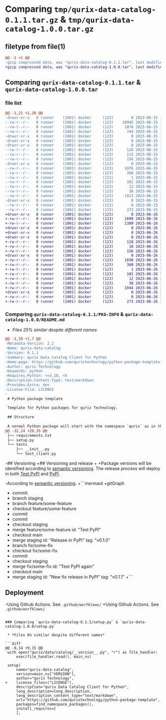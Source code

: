 # Comparing `tmp/qurix-data-catalog-0.1.1.tar.gz` & `tmp/qurix-data-catalog-1.0.0.tar.gz`

## filetype from file(1)

```diff
@@ -1 +1 @@
-gzip compressed data, was "qurix-data-catalog-0.1.1.tar", last modified: Thu Jun 15 10:42:45 2023, max compression
+gzip compressed data, was "qurix-data-catalog-1.0.0.tar", last modified: Mon Jun 26 16:14:54 2023, max compression
```

## Comparing `qurix-data-catalog-0.1.1.tar` & `qurix-data-catalog-1.0.0.tar`

### file list

```diff
@@ -1,21 +1,20 @@
-drwxr-xr-x   0 runner    (1001) docker     (123)        0 2023-06-15 10:42:45.530789 qurix-data-catalog-0.1.1/
--rw-r--r--   0 runner    (1001) docker     (123)    10945 2023-06-15 10:42:18.000000 qurix-data-catalog-0.1.1/LICENCE
--rw-r--r--   0 runner    (1001) docker     (123)     1076 2023-06-15 10:42:45.530789 qurix-data-catalog-0.1.1/PKG-INFO
--rw-r--r--   0 runner    (1001) docker     (123)      744 2023-06-15 10:42:18.000000 qurix-data-catalog-0.1.1/README.md
-drwxr-xr-x   0 runner    (1001) docker     (123)        0 2023-06-15 10:42:45.526789 qurix-data-catalog-0.1.1/qurix/
-drwxr-xr-x   0 runner    (1001) docker     (123)        0 2023-06-15 10:42:45.526789 qurix-data-catalog-0.1.1/qurix/data/
-drwxr-xr-x   0 runner    (1001) docker     (123)        0 2023-06-15 10:42:45.530789 qurix-data-catalog-0.1.1/qurix/data/catalog/
--rw-r--r--   0 runner    (1001) docker     (123)      128 2023-06-15 10:42:18.000000 qurix-data-catalog-0.1.1/qurix/data/catalog/__init__.py
--rw-r--r--   0 runner    (1001) docker     (123)      115 2023-06-15 10:42:18.000000 qurix-data-catalog-0.1.1/qurix/data/catalog/__version__.py
--rw-r--r--   0 runner    (1001) docker     (123)      156 2023-06-15 10:42:18.000000 qurix-data-catalog-0.1.1/qurix/data/catalog/client.py
-drwxr-xr-x   0 runner    (1001) docker     (123)        0 2023-06-15 10:42:45.530789 qurix-data-catalog-0.1.1/qurix_data_catalog.egg-info/
--rw-r--r--   0 runner    (1001) docker     (123)     1076 2023-06-15 10:42:45.000000 qurix-data-catalog-0.1.1/qurix_data_catalog.egg-info/PKG-INFO
--rw-r--r--   0 runner    (1001) docker     (123)      368 2023-06-15 10:42:45.000000 qurix-data-catalog-0.1.1/qurix_data_catalog.egg-info/SOURCES.txt
--rw-r--r--   0 runner    (1001) docker     (123)        1 2023-06-15 10:42:45.000000 qurix-data-catalog-0.1.1/qurix_data_catalog.egg-info/dependency_links.txt
--rw-r--r--   0 runner    (1001) docker     (123)      101 2023-06-15 10:42:45.000000 qurix-data-catalog-0.1.1/qurix_data_catalog.egg-info/requires.txt
--rw-r--r--   0 runner    (1001) docker     (123)       12 2023-06-15 10:42:45.000000 qurix-data-catalog-0.1.1/qurix_data_catalog.egg-info/top_level.txt
--rw-r--r--   0 runner    (1001) docker     (123)       38 2023-06-15 10:42:45.530789 qurix-data-catalog-0.1.1/setup.cfg
--rw-r--r--   0 runner    (1001) docker     (123)     1013 2023-06-15 10:42:18.000000 qurix-data-catalog-0.1.1/setup.py
-drwxr-xr-x   0 runner    (1001) docker     (123)        0 2023-06-15 10:42:45.530789 qurix-data-catalog-0.1.1/tests/
--rw-r--r--   0 runner    (1001) docker     (123)        0 2023-06-15 10:42:18.000000 qurix-data-catalog-0.1.1/tests/__init__.py
--rw-r--r--   0 runner    (1001) docker     (123)      273 2023-06-15 10:42:18.000000 qurix-data-catalog-0.1.1/tests/test_client.py
+drwxr-xr-x   0 runner    (1001) docker     (123)        0 2023-06-26 16:14:54.236944 qurix-data-catalog-1.0.0/
+-rw-r--r--   0 runner    (1001) docker     (123)     1699 2023-06-26 16:14:54.236944 qurix-data-catalog-1.0.0/PKG-INFO
+-rw-r--r--   0 runner    (1001) docker     (123)     1389 2023-06-26 16:14:36.000000 qurix-data-catalog-1.0.0/README.md
+drwxr-xr-x   0 runner    (1001) docker     (123)        0 2023-06-26 16:14:54.232944 qurix-data-catalog-1.0.0/qurix/
+drwxr-xr-x   0 runner    (1001) docker     (123)        0 2023-06-26 16:14:54.232944 qurix-data-catalog-1.0.0/qurix/data/
+drwxr-xr-x   0 runner    (1001) docker     (123)        0 2023-06-26 16:14:54.232944 qurix-data-catalog-1.0.0/qurix/data/catalog/
+-rw-r--r--   0 runner    (1001) docker     (123)      128 2023-06-26 16:14:36.000000 qurix-data-catalog-1.0.0/qurix/data/catalog/__init__.py
+-rw-r--r--   0 runner    (1001) docker     (123)       18 2023-06-26 16:14:36.000000 qurix-data-catalog-1.0.0/qurix/data/catalog/__version__.py
+-rw-r--r--   0 runner    (1001) docker     (123)      156 2023-06-26 16:14:36.000000 qurix-data-catalog-1.0.0/qurix/data/catalog/client.py
+drwxr-xr-x   0 runner    (1001) docker     (123)        0 2023-06-26 16:14:54.236944 qurix-data-catalog-1.0.0/qurix_data_catalog.egg-info/
+-rw-r--r--   0 runner    (1001) docker     (123)     1699 2023-06-26 16:14:54.000000 qurix-data-catalog-1.0.0/qurix_data_catalog.egg-info/PKG-INFO
+-rw-r--r--   0 runner    (1001) docker     (123)      360 2023-06-26 16:14:54.000000 qurix-data-catalog-1.0.0/qurix_data_catalog.egg-info/SOURCES.txt
+-rw-r--r--   0 runner    (1001) docker     (123)        1 2023-06-26 16:14:54.000000 qurix-data-catalog-1.0.0/qurix_data_catalog.egg-info/dependency_links.txt
+-rw-r--r--   0 runner    (1001) docker     (123)      101 2023-06-26 16:14:54.000000 qurix-data-catalog-1.0.0/qurix_data_catalog.egg-info/requires.txt
+-rw-r--r--   0 runner    (1001) docker     (123)       12 2023-06-26 16:14:54.000000 qurix-data-catalog-1.0.0/qurix_data_catalog.egg-info/top_level.txt
+-rw-r--r--   0 runner    (1001) docker     (123)       38 2023-06-26 16:14:54.236944 qurix-data-catalog-1.0.0/setup.cfg
+-rw-r--r--   0 runner    (1001) docker     (123)     1044 2023-06-26 16:14:36.000000 qurix-data-catalog-1.0.0/setup.py
+drwxr-xr-x   0 runner    (1001) docker     (123)        0 2023-06-26 16:14:54.236944 qurix-data-catalog-1.0.0/tests/
+-rw-r--r--   0 runner    (1001) docker     (123)        0 2023-06-26 16:14:36.000000 qurix-data-catalog-1.0.0/tests/__init__.py
+-rw-r--r--   0 runner    (1001) docker     (123)      273 2023-06-26 16:14:36.000000 qurix-data-catalog-1.0.0/tests/test_client.py
```

### Comparing `qurix-data-catalog-0.1.1/PKG-INFO` & `qurix-data-catalog-1.0.0/README.md`

 * *Files 25% similar despite different names*

```diff
@@ -1,19 +1,7 @@
-Metadata-Version: 2.1
-Name: qurix-data-catalog
-Version: 0.1.1
-Summary: qurix Data Catalog Client for Python
-Home-page: https://github.com/qurixtechnology/python-package-template
-Author: qurix Technology
-Keywords: python
-Requires-Python: >=3.10, <4
-Description-Content-Type: text/markdown
-Provides-Extra: dev
-License-File: LICENCE
-
 # Python package template
 
 Template for Python packages for qurix Technology.
 
 ## Structure
 
 A normal Python package will start with the namespace `qurix` as in this sample package. A sample structure is as follows:
@@ -32,14 +20,35 @@
 ├── requirements.txt
 ├── setup.py
 └── tests
     ├── __init__.py
     └── test_client.py
 ```
 
-## Versioning
+## Versioning and release
+
+Package versions will be identified according to [semantic versioning](https://semver.org/lang/en). The release process will deploy in both [Test PyPI](https://test.pypi.org/) and [PyPI](https://pypi.org/).
 
-According to [semantic versioning](https://semver.org/lang/en).
+```mermaid
+gitGraph
+    commit
+    branch staging
+    branch feature/some-feature
+    checkout feature/some-feature
+    commit
+    commit
+    checkout staging
+    merge feature/some-feature id: "Test PyPI"
+    checkout main
+    merge staging id: "Release in PyPI" tag: "v0.1.0"
+    branch fix/some-fix
+    checkout fix/some-fix
+    commit
+    checkout staging
+    merge fix/some-fix id: "Test PyPI again"
+    checkout main
+    merge staging id: "New fix release in PyPI" tag: "v0.1.1"
+```
 
 ## Deployment
 
-Using Github Actions. See `.github/worfklows/`
+Using Github Actions. See `.github/worfklows/`
```

### Comparing `qurix-data-catalog-0.1.1/setup.py` & `qurix-data-catalog-1.0.0/setup.py`

 * *Files 6% similar despite different names*

```diff
@@ -9,14 +9,15 @@
 with open("qurix/data/catalog/__version__.py", "r") as file_handler:
     exec(file_handler.read(), main_ns)
 
 setup(
     name="qurix-data-catalog",
     version=main_ns["VERSION"],
     author="qurix Technology",
+    license_files=("LICENSE"),
     description="qurix Data Catalog Client for Python",
     long_description=long_description,
     long_description_content_type="text/markdown",
     url="https://github.com/qurixtechnology/python-package-template",
     packages=find_namespace_packages(),
     install_requires=[
     ],
```

